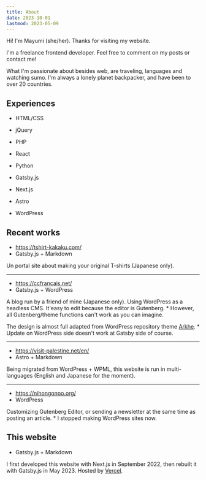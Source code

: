 ```yaml
---
title: About
date: 2023-10-01
lastmod: 2023-05-09
---
```


Hi! I'm Mayumi (she/her). Thanks for visiting my website.

I'm a freelance frontend developer. Feel free to comment on my posts or contact me!

What I'm passionate about besides web, are traveling, languages and watching sumo. I'm always a lonely planet backpacker, and have been to over 20 countries.

## Experiences

- HTML/CSS
- jQuery
- PHP
- React
- Python

- Gatsby.js
- Next.js
- Astro
- WordPress

## Recent works

- https://tshirt-kakaku.com/
- Gatsby.js + Markdown

Un portal site about making your original T-shirts (Japanese only).

---

- https://ccfrancais.net/
- Gatsby.js + WordPress

A blog run by a friend of mine (Japanese only). Using WordPress as a headless CMS. It'easy to edit because the editor is Gutenberg. \* However, all Gutenberg/theme functions can't work as you can imagine.

The design is almost full adapted from WordPress repository theme [Arkhe](https://arkhe-theme.com/). \* Update on WordPress side doesn't work at Gatsby side of course.

---

- https://visit-palestine.net/en/
- Astro + Markdown

Being migrated from WordPress + WPML, this website is run in multi-languages (English and Japanese for the moment).

---

- https://nihongonpo.org/
- WordPress

Customizing Gutenberg Editor, or sending a newsletter at the same time as posting an article. \* I stopped making WordPress sites now.

## This website

- Gatsby.js + Markdown

I first developed this website with Next.js in September 2022, then rebuilt it with Gatsby.js in May 2023. Hosted by [Vercel](https://vercel.com/).
